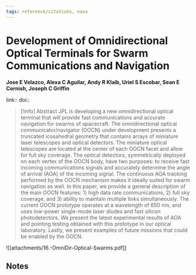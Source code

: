 ```yaml
---
tags: reference/citations, nasa
---
```

# Development of Omnidirectional Optical Terminals for Swarm Communications and Navigation

**Jose E Velazco, Alexa C Aguilar, Andy R Klaib, Uriel S Escobar, Sean E Cornish, Joseph C Griffin**


link:: 
doi:: 

> [!info] Abstract
> JPL is developing a new omnidirectional optical terminal that will provide fast communications and accurate navigation for swarms of spacecraft. The omnidirectional optical communicator/navigator (OOCN) under development presents a truncated icosahedral geometry that contains arrays of miniature laser telescopes and optical detectors. The miniature optical telescopes are located at the center of each OOCN facet and allow for full sky coverage. The optical detectors, symmetrically deployed on each vertex of the OOCN body, have two purposes: to receive fast incoming communications signals and accurately determine the angle of arrival (AOA) of the incoming signal. The continuous AOA tracking performed by the OOCN mechanism makes it ideally suited for swarm navigation as well. In this paper, we provide a general description of the main OOCN features: 1) high data rate communications, 2) full sky coverage, and 3) ability to maintain multiple links simultaneously. The current OOCN prototype operates at a wavelength of 650 nm, and uses low-power single-mode laser diodes and fast silicon photodetectors. We present the latest experimental results of AOA and pointing testing obtained with this prototype in our optical laboratory. Lastly, we present examples of future missions that could be enabled by the OOCN.


![[attachments/16.-OmniDir-Optical-Swarms.pdf]]
## Notes

